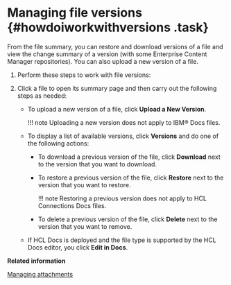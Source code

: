 # Managing file versions {#howdoiworkwithversions .task}

From the file summary, you can restore and download versions of a file and view the change summary of a version \(with some Enterprise Content Manager repositories\). You can also upload a new version of a file.

1.  Perform these steps to work with file versions:
2.  Click a file to open its summary page and then carry out the following steps as needed:

    -   To upload a new version of a file, click **Upload a New Version**.

        !!! note
    Uploading a new version does not apply to IBM® Docs files.

    -   To display a list of available versions, click **Versions** and do one of the following actions:
        -   To download a previous version of the file, click **Download** next to the version that you want to download.
        -   To restore a previous version of the file, click **Restore** next to the version that you want to restore.

            !!! note
    Restoring a previous version does not apply to HCL Connections Docs files.

        -   To delete a previous version of the file, click **Delete** next to the version that you want to remove.
    -   If HCL Docs is deployed and the file type is supported by the HCL Docs editor, you click **Edit in Docs**.


**Related information**  


[Managing attachments](../communities/t_com_library_attachments.md)

